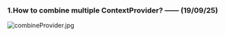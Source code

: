 ### 1.How to combine multiple ContextProvider? —— (19/09/25)
![combineProvider.jpg](file:///Users/aiwmf/Private/projects/shining_points/images/combineProvider.jpg)


